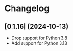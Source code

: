# Changelog

## [0.1.16] (2024-10-13)

 - Drop support for Python 3.8
 - Add support for Python 3.13
